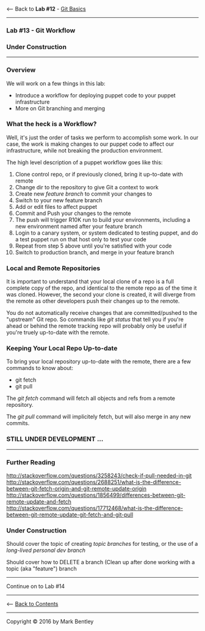 <-- Back to **Lab #12** - [Git Basics](12-Git-Basics.md#lab-12)

---

### **Lab #13** - Git Workflow

### Under Construction

---

### Overview

We will work on a few things in this lab:

- Introduce a workflow for deploying puppet code to your puppet infrastructure
- More on Git branching and merging

### What the heck is a Workflow?

Well, it's just the order of tasks we perform to accomplish some work.  In our
case, the work is making changes to our puppet code to affect our infrastructure,
while not breaking the production environment.

The high level description of a puppet workflow goes like this:

1.  Clone control repo, or if previously cloned, bring it up-to-date with remote
2.  Change dir to the repository to give Git a context to work
3.  Create new *feature branch* to commit your changes to
4.  Switch to your new feature branch
5.  Add or edit files to affect puppet
6.  Commit and Push your changes to the remote
7.  The push will trigger R10K run to build your environments, including a new environment named after your feature branch
8.  Login to a canary system, or system dedicated to testing puppet, and do a test puppet run on that host only to test your code
9.  Repeat from step 5 above until you're satisfied with your code
10. Switch to production branch, and merge in your feature branch


### Local and Remote Repositories

It is important to understand that your local clone of a repo is a full
complete copy of the repo, and identical to the remote repo as of the time
it was cloned.  However, the second your clone is created, it will diverge
from the remote as other developers push their changes up to the remote.

You do not automatically receive changes that are committed/pushed to the "upstream"
Git repo.  So commands like *git status* that tell you if you're ahead
or behind the remote tracking repo will probably only be useful if you're
truely up-to-date with the remote.

### Keeping Your Local Repo Up-to-date

To bring your local repository up-to-date with the remote, there are a few commands to know about:

- git fetch
- git pull

The *git fetch* command will fetch all objects and refs from a remote repository.

The *git pull* command will implicitely fetch, but will also merge in any new commits.

### STILL UNDER DEVELOPMENT ...


---

### Further Reading

http://stackoverflow.com/questions/3258243/check-if-pull-needed-in-git
http://stackoverflow.com/questions/2688251/what-is-the-difference-between-git-fetch-origin-and-git-remote-update-origin
http://stackoverflow.com/questions/1856499/differences-between-git-remote-update-and-fetch
http://stackoverflow.com/questions/17712468/what-is-the-difference-between-git-remote-update-git-fetch-and-git-pull

### Under Construction

Should cover the topic of creating *topic branches* for testing, or the use of a *long-lived personal dev branch*

Should cover how to DELETE a branch (Clean up after done working with a topic (aka "feature") branch


---

Continue on to Lab #14

---

<-- [Back to Contents](/README.md)

---

Copyright © 2016 by Mark Bentley


